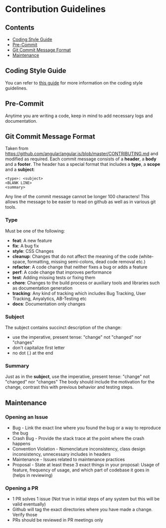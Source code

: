 # Contribution Guidelines

## Contents

- [Coding Style Guide](#coding-style-guide)
- [Pre-Commit](#pre-commit)
- [Git Commit Message Format](#git-commit-message-format)
- [Maintenance](#maintenance)

## Coding Style Guide

You can refer to [this guide](https://github.com/airbnb/javascript)
for more information on the coding style guidelines.

## Pre-Commit

Anytime you are writing a code, keep in mind to add necessary logs and documentation.

## Git Commit Message Format

Taken from https://github.com/angular/angular.js/blob/master/CONTRIBUTING.md and modified as required.
Each commit message consists of a **header**, a **body** and a **footer**. The header has a special
format that includes a **type**, a **scope** and a **subject**:

```
<type>: <subject>
<BLANK LINE>
<summary>
```

Any line of the commit message cannot be longer 100 characters! This allows the message to be easier
to read on github as well as in various git tools.

### Type

Must be one of the following:

- **feat**: A new feature
- **fix**: A bug fix
- **style**: CSS Changes
- **cleanup**: Changes that do not affect the meaning of the code (white-space, formatting, missing
  semi-colons, dead code removal etc.)
- **refactor**: A code change that neither fixes a bug or adds a feature
- **perf**: A code change that improves performance
- **test**: Adding missing tests or fixing them
- **chore**: Changes to the build process or auxiliary tools and libraries such as documentation
  generation
- **tracking**: Any kind of tracking which includes Bug Tracking, User Tracking, Anyalytics, AB-Testing etc
- **docs**: Documentation only changes

### Subject

The subject contains succinct description of the change:

- use the imperative, present tense: "change" not "changed" nor "changes"
- don't capitalize first letter
- no dot (.) at the end

### Summary

Just as in the **subject**, use the imperative, present tense: "change" not "changed" nor "changes"
The body should include the motivation for the change, contrast this with previous behavior and testing steps.

## Maintenance

### Opening an Issue

- Bug - Link the exact line where you found the bug or a way to reproduce the bug
- Crash Bug - Provide the stack trace at the point where the crash happens
- Convention Violation - Nomenclature inconsistency, class design inconsistency, unnecessary includes in headers
- Maintenance - Issues related to maintenance practices
- Proposal - State at least these 3 exact things in your proposal: Usage of feature, frequency of usage, and which part of codebase it goes in (helps in reviewing)

### Opening a PR

- 1 PR solves 1 issue (Not true in initial steps of any system but this will be valid eventually)
- Github will tag the exact directories where you have made a change. Verify those
- PRs should be reviewed in PR meetings only
